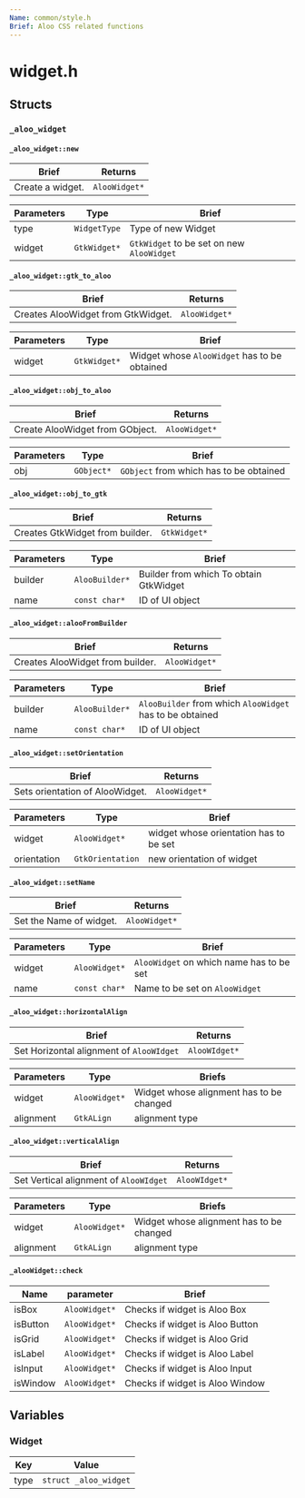 ```yaml
---
Name: common/style.h
Brief: Aloo CSS related functions
---
```


# widget.h

## Structs

### `_aloo_widget`

#### `_aloo_widget::new`

| Brief            | Returns       |
| ---------------- | ------------- |
| Create a widget. | `AlooWidget*` |

| Parameters | Type         | Brief                                     |
| ---------- | ------------ | ----------------------------------------- |
| type       | `WidgetType` | Type of new Widget                        |
| widget     | `GtkWidget*` | `GtkWidget` to be set on new `AlooWidget` |

#### `_aloo_widget::gtk_to_aloo`

| Brief                              | Returns       |
| ---------------------------------- | ------------- |
| Creates AlooWidget from GtkWidget. | `AlooWidget*` |

| Parameters | Type         | Brief                                        |
| ---------- | ------------ | -------------------------------------------- |
| widget     | `GtkWidget*` | Widget whose `AlooWidget` has to be obtained |

#### `_aloo_widget::obj_to_aloo`

| Brief                           | Returns       |
| ------------------------------- | ------------- |
| Create AlooWidget from GObject. | `AlooWidget*` |

| Parameters | Type       | Brief                                   |
| ---------- | ---------- | --------------------------------------- |
| obj        | `GObject*` | `GObject` from which has to be obtained |

#### `_aloo_widget::obj_to_gtk`

| Brief                           | Returns      |
| ------------------------------- | ------------ |
| Creates GtkWidget from builder. | `GtkWidget*` |

| Parameters | Type           | Brief                                   |
| ---------- | -------------- | --------------------------------------- |
| builder    | `AlooBuilder*` | Builder from which  To obtain GtkWidget |
| name       | `const char*`  | ID of UI object                         |

#### `_aloo_widget::alooFromBuilder`

| Brief                            | Returns       |
| -------------------------------- | ------------- |
| Creates AlooWidget from builder. | `AlooWidget*` |

| Parameters | Type           | Brief                                                    |
| ---------- | -------------- | -------------------------------------------------------- |
| builder    | `AlooBuilder*` | `AlooBuilder` from which `AlooWidget` has to be obtained |
| name       | `const char*`  | ID of UI object                                          |

#### `_aloo_widget::setOrientation`

| Brief                           | Returns       |
| ------------------------------- | ------------- |
| Sets orientation of AlooWidget. | `AlooWidget*` |

| Parameters  | Type             | Brief                                  |
| ----------- | ---------------- | -------------------------------------- |
| widget      | `AlooWidget*`    | widget whose orientation has to be set |
| orientation | `GtkOrientation` | new orientation of widget              |

#### `_aloo_widget::setName`

| Brief                   | Returns       |
| ----------------------- | ------------- |
| Set the Name of widget. | `AlooWidget*` |

| Parameters | Type          | Brief                                    |
| ---------- | ------------- | ---------------------------------------- |
| widget     | `AlooWidget*` | `AlooWidget` on which name has to be set |
| name       | `const char*` | Name to be set on `AlooWidget`           |

#### `_aloo_widget::horizontalAlign`

| Brief                                    | Returns       |
| ---------------------------------------- | ------------- |
| Set Horizontal alignment of `AlooWIdget` | `AlooWIdget*` |

| Parameters | Type          | Briefs                                   |
| ---------- | ------------- | ---------------------------------------- |
| widget     | `AlooWidget*` | Widget whose alignment has to be changed |
| alignment  | `GtkALign`    | alignment type                           |

#### `_aloo_widget::verticalAlign`

| Brief                                  | Returns       |
| -------------------------------------- | ------------- |
| Set Vertical alignment of `AlooWIdget` | `AlooWIdget*` |

| Parameters | Type          | Briefs                                   |
| ---------- | ------------- | ---------------------------------------- |
| widget     | `AlooWidget*` | Widget whose alignment has to be changed |
| alignment  | `GtkALign`    | alignment type                           |

#### `_alooWidget::check`

| Name     | parameter     | Brief                           |
| -------- | ------------- | ------------------------------- |
| isBox    | `AlooWidget*` | Checks if widget is Aloo Box    |
| isButton | `AlooWidget*` | Checks if widget is Aloo Button |
| isGrid   | `AlooWidget*` | Checks if widget is Aloo Grid   |
| isLabel  | `AlooWidget*` | Checks if widget is Aloo Label  |
| isInput  | `AlooWidget*` | Checks if widget is Aloo Input  |
| isWindow | `AlooWidget*` | Checks if widget is Aloo Window |

## Variables

### Widget

| Key  | Value                 |
| ---- | --------------------- |
| type | `struct _aloo_widget` |
